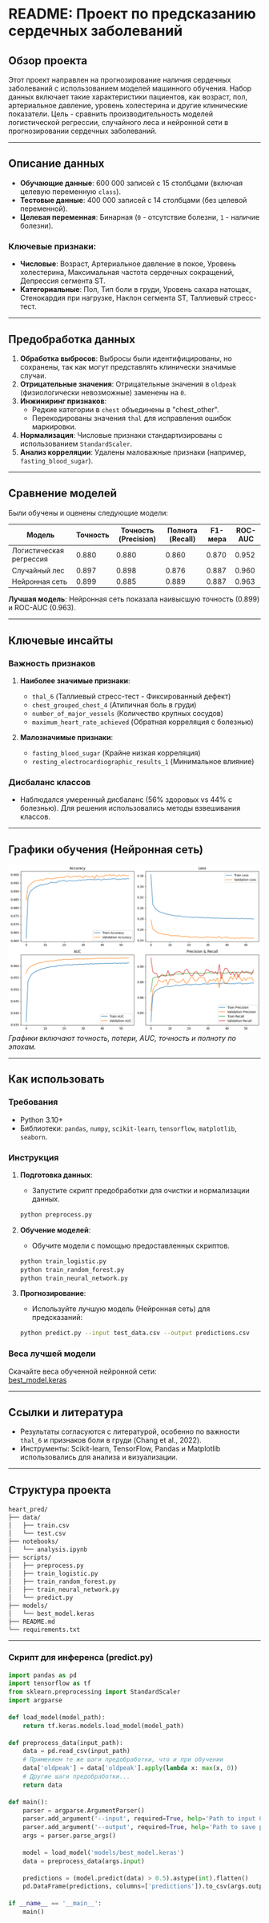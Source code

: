 # README: Проект по предсказанию сердечных заболеваний

## Обзор проекта
Этот проект направлен на прогнозирование наличия сердечных заболеваний с использованием моделей машинного обучения. Набор данных включает такие характеристики пациентов, как возраст, пол, артериальное давление, уровень холестерина и другие клинические показатели. Цель - сравнить производительность моделей логистической регрессии, случайного леса и нейронной сети в прогнозировании сердечных заболеваний.

---

## Описание данных
- **Обучающие данные**: 600 000 записей с 15 столбцами (включая целевую переменную `class`).
- **Тестовые данные**: 400 000 записей с 14 столбцами (без целевой переменной).
- **Целевая переменная**: Бинарная (`0` - отсутствие болезни, `1` - наличие болезни).

### Ключевые признаки:
- **Числовые**: Возраст, Артериальное давление в покое, Уровень холестерина, Максимальная частота сердечных сокращений, Депрессия сегмента ST.
- **Категориальные**: Пол, Тип боли в груди, Уровень сахара натощак, Стенокардия при нагрузке, Наклон сегмента ST, Таллиевый стресс-тест.

---

## Предобработка данных
1. **Обработка выбросов**: Выбросы были идентифицированы, но сохранены, так как могут представлять клинически значимые случаи.
2. **Отрицательные значения**: Отрицательные значения в `oldpeak` (физиологически невозможные) заменены на `0`.
3. **Инжиниринг признаков**:
   - Редкие категории в `chest` объединены в "chest_other".
   - Перекодированы значения `thal` для исправления ошибок маркировки.
4. **Нормализация**: Числовые признаки стандартизированы с использованием `StandardScaler`.
5. **Анализ корреляции**: Удалены маловажные признаки (например, `fasting_blood_sugar`).

---

## Сравнение моделей
Были обучены и оценены следующие модели:

| Модель               | Точность | Точность (Precision) | Полнота (Recall) | F1-мера | ROC-AUC |
|---------------------|----------|-----------|--------|----------|---------|
| Логистическая регрессия | 0.880    | 0.880     | 0.860  | 0.870    | 0.952   |
| Случайный лес       | 0.897    | 0.898     | 0.876  | 0.887    | 0.960   |
| Нейронная сеть      | 0.899    | 0.885     | 0.889  | 0.887    | 0.963   |

**Лучшая модель**: Нейронная сеть показала наивысшую точность (0.899) и ROC-AUC (0.963).

---

## Ключевые инсайты
### Важность признаков
1. **Наиболее значимые признаки**:
   - `thal_6` (Таллиевый стресс-тест - Фиксированный дефект)
   - `chest_grouped_chest_4` (Атипичная боль в груди)
   - `number_of_major_vessels` (Количество крупных сосудов)
   - `maximum_heart_rate_achieved` (Обратная корреляция с болезнью)

2. **Малозначимые признаки**:
   - `fasting_blood_sugar` (Крайне низкая корреляция)
   - `resting_electrocardiographic_results_1` (Минимальное влияние)

### Дисбаланс классов
- Наблюдался умеренный дисбаланс (56% здоровых vs 44% с болезнью). Для решения использовались методы взвешивания классов.

---

## Графики обучения (Нейронная сеть)
![Метрики обучения](training_metrics.png)  
*Графики включают точность, потери, AUC, точность и полноту по эпохам.*

---

## Как использовать
### Требования
- Python 3.10+
- Библиотеки: `pandas`, `numpy`, `scikit-learn`, `tensorflow`, `matplotlib`, `seaborn`.

### Инструкция
1. **Подготовка данных**:
   - Запустите скрипт предобработки для очистки и нормализации данных.
   ```bash
   python preprocess.py
   ```

2. **Обучение моделей**:
   - Обучите модели с помощью предоставленных скриптов.
   ```bash
   python train_logistic.py
   python train_random_forest.py
   python train_neural_network.py
   ```

3. **Прогнозирование**:
   - Используйте лучшую модель (Нейронная сеть) для предсказаний:
   ```bash
   python predict.py --input test_data.csv --output predictions.csv
   ```

### Веса лучшей модели
Скачайте веса обученной нейронной сети:  
[best_model.keras](Heart_prediction/best_model.keras)

---

## Ссылки и литература
- Результаты согласуются с литературой, особенно по важности `thal_6` и признаков боли в груди (Chang et al., 2022).
- Инструменты: Scikit-learn, TensorFlow, Pandas и Matplotlib использовались для анализа и визуализации.

---
## Структура проекта
```
heart_pred/
├── data/
│   ├── train.csv
│   └── test.csv
├── notebooks/
│   └── analysis.ipynb
├── scripts/
│   ├── preprocess.py
│   ├── train_logistic.py
│   ├── train_random_forest.py
│   ├── train_neural_network.py
│   └── predict.py
├── models/
│   └── best_model.keras
├── README.md
└── requirements.txt
```

---

### Скрипт для инференса (predict.py)
```python
import pandas as pd
import tensorflow as tf
from sklearn.preprocessing import StandardScaler
import argparse

def load_model(model_path):
    return tf.keras.models.load_model(model_path)

def preprocess_data(input_path):
    data = pd.read_csv(input_path)
    # Применяем те же шаги предобработки, что и при обучении
    data['oldpeak'] = data['oldpeak'].apply(lambda x: max(x, 0))
    # Другие шаги предобработки...
    return data

def main():
    parser = argparse.ArgumentParser()
    parser.add_argument('--input', required=True, help='Path to input CSV file')
    parser.add_argument('--output', required=True, help='Path to save predictions')
    args = parser.parse_args()

    model = load_model('models/best_model.keras')
    data = preprocess_data(args.input)
    
    predictions = (model.predict(data) > 0.5).astype(int).flatten()
    pd.DataFrame(predictions, columns=['predictions']).to_csv(args.output, index=False)

if __name__ == '__main__':
    main()
```